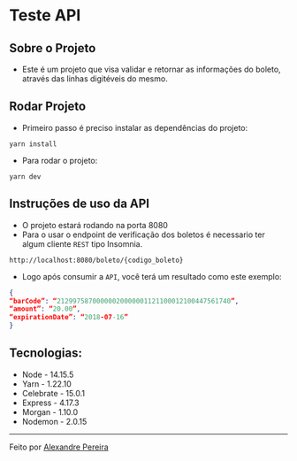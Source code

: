 # Teste API

## Sobre o Projeto
- Este é um projeto que visa validar e retornar as informações do boleto, através das linhas digitéveis do mesmo.

## Rodar Projeto
- Primeiro passo é preciso instalar as dependências do projeto:
```
yarn install
```

- Para rodar o projeto:
```
yarn dev
```

## Instruções de uso da API
- O projeto estará rodando na porta 8080
- Para o usar o endpoint de verificação dos boletos é necessario ter algum cliente `REST` tipo Insomnia.
```
http://localhost:8080/boleto/{codigo_boleto}
```

- Logo após consumir a `API`, você terá um resultado como este exemplo:
```JSON
{
“barCode”: “21299758700000020000001121100012100447561740”,
“amount”: “20.00”,
“expirationDate”: “2018-07-16”
}
```
## Tecnologias:
- Node - 14.15.5
- Yarn - 1.22.10
- Celebrate - 15.0.1
- Express - 4.17.3
- Morgan - 1.10.0
- Nodemon - 2.0.15

---

Feito por [Alexandre Pereira](https://github.com/alexdevelp)